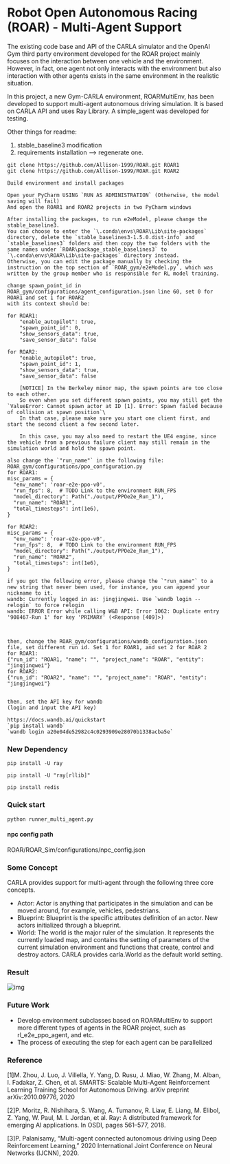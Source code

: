 # Robot Open Autonomous Racing (ROAR) - Multi-Agent Support
The existing code base and API of the CARLA simulator and the OpenAI Gym third party environment developed for the ROAR project mainly focuses on the interaction between one vehicle and the environment. However, in fact, one agent not only interacts with the environment but also interaction with other agents exists in the same environment in the realistic situation.

In this project, a new Gym-CARLA environment, ROARMultiEnv, has been developed to support multi-agent autonomous driving simulation. It is based on CARLA API and uses Ray Library. A simple_agent was developed for testing.


Other things for readme:
1. stable_baseline3 modification
2. requirements installation  -->  regenerate one.
```
git clone https://github.com/Allison-1999/ROAR.git ROAR1
git clone https://github.com/Allison-1999/ROAR.git ROAR2

Build environment and install packages

Open your PyCharm USING `RUN AS ADMINISTRATION` (Otherwise, the model saving will fail)
And open the ROAR1 and ROAR2 projects in two PyCharm windows

After installing the packages, to run e2eModel, please change the stable_baseline3.
You can choose to enter the `\.conda\envs\ROAR\Lib\site-packages` directory, delete the `stable_baselines3-1.5.0.dist-info` and `stable_baselines3` folders and then copy the two folders with the same names under `ROAR\package_stable_baselines3` to `\.conda\envs\ROAR\Lib\site-packages` directory instead.
Otherwise, you can edit the package manually by checking the instruction on the top section of `ROAR_gym/e2eModel.py`, which was written by the group member who is responsible for RL model training.

change spawn_point_id in ROAR_gym/configurations/agent_configuration.json line 60, set 0 for ROAR1 and set 1 for ROAR2
with its context should be:

for ROAR1:
    "enable_autopilot": true,
    "spawn_point_id": 0,
    "show_sensors_data": true,
    "save_sensor_data": false

for ROAR2:
    "enable_autopilot": true,
    "spawn_point_id": 1,
    "show_sensors_data": true,
    "save_sensor_data": false
    
    [NOTICE] In the Berkeley minor map, the spawn points are too close to each other. 
    So even when you set different spawn points, you may still get the `ValueError: Cannot spawn actor at ID [1]. Error: Spawn failed because of collision at spawn position`\
    In that case, please make sure you start one client first, and start the second client a few second later.
    
    In this case, you may also need to restart the UE4 engine, since the vehicle from a previous failure client may still remain in the simulation world and hold the spawn point.
    
also change the `"run_name"` in the following file: ROAR_gym/configurations/ppo_configuration.py
for ROAR1:
misc_params = {
  "env_name": 'roar-e2e-ppo-v0',
  "run_fps": 8,  # TODO Link to the environment RUN_FPS
  "model_directory": Path("./output/PPOe2e_Run_1"),
  "run_name": "ROAR1",
  "total_timesteps": int(1e6),
}

for ROAR2:
misc_params = {
  "env_name": 'roar-e2e-ppo-v0',
  "run_fps": 8,  # TODO Link to the environment RUN_FPS
  "model_directory": Path("./output/PPOe2e_Run_1"),
  "run_name": "ROAR2",
  "total_timesteps": int(1e6),
}

if you got the following error, please change the `"run_name"` to a new string that never been used, for instance, you can append your nickname to it.
wandb: Currently logged in as: jingjingwei. Use `wandb login --relogin` to force relogin
wandb: ERROR Error while calling W&B API: Error 1062: Duplicate entry '908467-Run 1' for key 'PRIMARY' (<Response [409]>)



then, change the ROAR_gym/configurations/wandb_configuration.json file, set different run id. Set 1 for ROAR1, and set 2 for ROAR 2
for ROAR1:
{"run_id": "ROAR1, "name": "", "project_name": "ROAR", "entity": "jingjingwei"}
for ROAR2:
{"run_id": "ROAR2", "name": "", "project_name": "ROAR", "entity": "jingjingwei"}


then, set the API key for wandb
(login and input the API key)

https://docs.wandb.ai/quickstart
`pip install wandb`
`wandb login a20e04de52982c4c0293909e28070b1338acba5e`
```


### New Dependency
```
pip install -U ray
```
```
pip install -U "ray[rllib]" 
```
```
pip install redis
```

### Quick start
```
python runner_multi_agent.py
```
#### npc config path
ROAR/ROAR_Sim/configurations/npc_config.json
### Some Concept
CARLA provides support for multi-agent through the following three core concepts.
- Actor: Actor is anything that participates in the simulation and can be moved around, for example, vehicles, pedestrians.
- Blueprint: Blueprint is the specific attributes definition of an actor. New actors initialized through a blueprint. 
- World: The world is the major ruler of the simulation. It represents the currently loaded map, and contains the setting of parameters of the current simulation environment and functions that create, control and destroy actors. CARLA provides carla.World as the default world setting. 

### Result
![img](https://lh4.googleusercontent.com/LZ8KGJXVh-fIpk_php4efI__S979uRv423DiCZAv0cTjUXcI04QXbnciYfuGGCGuMVjPR8OWq8Pniw9in-u-FsTym6eoOYGY5yDZfiqkg98BaTtz3Iie3Wiucct7eF3OzJJyhdbl)

### Future Work
- Develop environment subclasses based on ROARMultiEnv to support more different types of agents in the ROAR project, such as rl_e2e_ppo_agent, and etc.
- The process of executing the step for each agent can be parallelized

### Reference
[1]M. Zhou, J. Luo, J. Villella, Y. Yang, D. Rusu, J. Miao, W. Zhang, M. Alban, I. Fadakar, Z. Chen, et al. SMARTS: Scalable Multi-Agent Reinforcement Learning Training School for Autonomous Driving. arXiv preprint arXiv:2010.09776, 2020

[2]P. Moritz, R. Nishihara, S. Wang, A. Tumanov, R. Liaw, E. Liang, M. Elibol, Z. Yang, W. Paul, M. I. Jordan, et al. Ray: A distributed framework for emerging AI applications. In OSDI, pages 561–577, 2018.

[3]P. Palanisamy, “Multi-agent connected autonomous driving using Deep Reinforcement Learning,” 2020 International Joint Conference on Neural Networks (IJCNN), 2020. 

